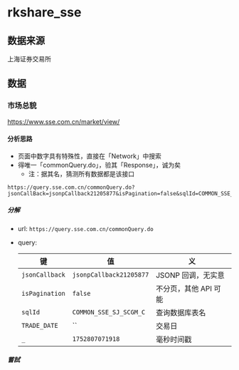 # rkshare_sse

## 数据来源

上海证券交易所

## 数据

### 市场总貌

<https://www.sse.com.cn/market/view/>

#### 分析思路

- 页面中数字具有特殊性，直接在「Network」中搜索
- 得唯一「commonQuery.do」，验其「Response」，诚为矣
  - 注：据其名，猜测所有数据都是该接口

```
https://query.sse.com.cn/commonQuery.do?jsonCallBack=jsonpCallback21205877&isPagination=false&sqlId=COMMON_SSE_SJ_SCGM_C&TRADE_DATE=&_=1752807071918
```

##### 分解

- url: `https://query.sse.com.cn/commonQuery.do`
- query:

  | 键             | 值                      | 义                    |
  | -------------- | ----------------------- | --------------------- |
  | `jsonCallback` | `jsonpCallback21205877` | JSONP 回调，无实意    |
  | `isPagination` | `false`                 | 不分页，其他 API 可能 |
  | `sqlId`        | `COMMON_SSE_SJ_SCGM_C`  | 查询数据库表名        |
  | `TRADE_DATE`   | ``                      | 交易日                |
  | `_`            | `1752807071918`         | 毫秒时间戳            |

##### 嘗試
